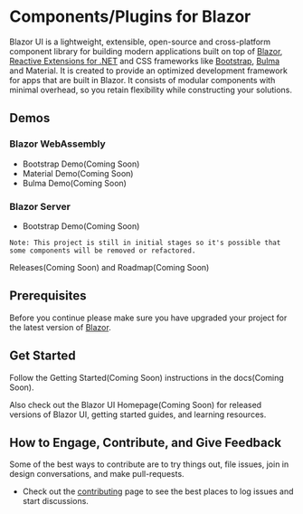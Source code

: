 # Components/Plugins for Blazor
Blazor UI is a lightweight, extensible, open-source and cross-platform component library for building modern applications built on top of [Blazor](https://dotnet.microsoft.com/apps/aspnet/web-apps/blazor), [Reactive Extensions for .NET](https://github.com/dotnet/reactive) and CSS frameworks like [Bootstrap](https://getbootstrap.com/), [Bulma](https://bulma.io/) and Material. It is created to provide an optimized development framework for apps that are built in Blazor. It consists of modular components with minimal overhead, so you retain flexibility while constructing your solutions. 

## Demos

### Blazor WebAssembly

- Bootstrap Demo(Coming Soon)
- Material Demo(Coming Soon)
- Bulma Demo(Coming Soon)

### Blazor Server

- Bootstrap Demo(Coming Soon)

```
Note: This project is still in initial stages so it's possible that some components will be removed or refactored.
```

Releases(Coming Soon) and Roadmap(Coming Soon)

## Prerequisites

Before you continue please make sure you have upgraded your project for the latest version of [Blazor](https://dotnet.microsoft.com/apps/aspnet/web-apps/client).

## Get Started

Follow the Getting Started(Coming Soon) instructions in the docs(Coming Soon).

Also check out the Blazor UI Homepage(Coming Soon) for released versions of Blazor UI, getting started guides, and learning resources.

## How to Engage, Contribute, and Give Feedback

Some of the best ways to contribute are to try things out, file issues, join in design conversations,
and make pull-requests.

<!--
* [Download our latest daily builds](./docs/DailyBuilds.md)
* Follow along with the development of Blazor UI:
    * [Community Standup](Coming Soon): The community standup is held every week and streamed live to YouTube. You can view past standups in the linked playlist.
    * [Roadmap](Coming Soon): The schedule and milestone themes for Blazor UI.
* [Build Blazor UI source code](./docs/BuildFromSource.md)
-->
* Check out the [contributing](CONTRIBUTING.md) page to see the best places to log issues and start discussions.

<!--
## Reporting security issues and bugs

Security issues and bugs should be reported privately, via email, to the Arinsys Security Response Center (ASRC)  secure@arinsyscorp.com. You should receive a response within 24 hours. If for some reason you do not, please follow up via email to ensure we received your original message.

## Related projects

These are some other repos for related projects:

* [Core](Coming Soon) - core libraries used in all our projects
* [Essentials](Coming Soon) - Logging, configuration, dependency injection, and more.

## Code of conduct

This project has adopted the [Arinsys Open Source Code of Conduct](https://opensource.arinsyscorp.com/codeofconduct/).  For more information see the [Code of Conduct FAQ](https://opensource.arinsyscorp.com/codeofconduct/faq/) or contact [opencode@arinsyscorp.com](mailto:opencode@arinsyscorp.com) with any additional questions or comments.

-->
